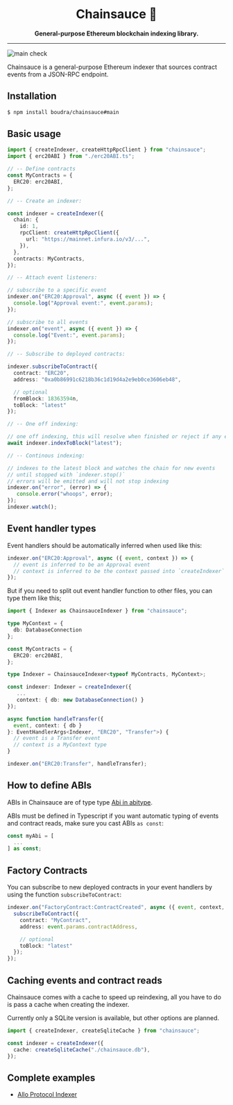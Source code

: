 <h1 align="center">
<strong>Chainsauce 💃</strong>
</h1>
<p align="center">
<strong>General-purpose Ethereum blockchain indexing library.</strong>
</p>

-------

![main check](https://github.com/boudra/chainsauce/actions/workflows/check.yml/badge.svg?branch=main)

Chainsauce is a general-purpose Ethereum indexer that sources contract events from a JSON-RPC endpoint.

## Installation

```bash
$ npm install boudra/chainsauce#main
```

## Basic usage


```ts
import { createIndexer, createHttpRpcClient } from "chainsauce";
import { erc20ABI } from "./erc20ABI.ts";

// -- Define contracts
const MyContracts = {
  ERC20: erc20ABI,
};

// -- Create an indexer:

const indexer = createIndexer({
  chain: {
    id: 1,
    rpcClient: createHttpRpcClient({
      url: "https://mainnet.infura.io/v3/...",
    }),
  },
  contracts: MyContracts,
});

// -- Attach event listeners:

// subscribe to a specific event
indexer.on("ERC20:Approval", async ({ event }) => {
  console.log("Approval event:", event.params);
});

// subscribe to all events
indexer.on("event", async ({ event }) => {
  console.log("Event:", event.params);
});

// -- Subscribe to deployed contracts:

indexer.subscribeToContract({
  contract: "ERC20",
  address: "0xa0b86991c6218b36c1d19d4a2e9eb0ce3606eb48",

  // optional
  fromBlock: 18363594n,
  toBlock: "latest"
});

// -- One off indexing:

// one off indexing, this will resolve when finished or reject if any error happens
await indexer.indexToBlock("latest");

// -- Continous indexing:

// indexes to the latest block and watches the chain for new events
// until stopped with `indexer.stop()`
// errors will be emitted and will not stop indexing
indexer.on("error", (error) => {
   console.error("whoops", error);
});
indexer.watch();
```

## Event handler types

Event handlers should be automatically inferred when used like this:

```ts
indexer.on("ERC20:Approval", async ({ event, context }) => {
  // event is inferred to be an Approval event
  // context is inferred to be the context passed into `createIndexer`
});
```

But if you need to split out event handler function to other files, you can type them like this;

```ts
import { Indexer as ChainsauceIndexer } from "chainsauce";

type MyContext = {
  db: DatabaseConnection
};

const MyContracts = {
  ERC20: erc20ABI,
};

type Indexer = ChainsauceIndexer<typeof MyContracts, MyContext>;

const indexer: Indexer = createIndexer({
   ...
   context: { db: new DatabaseConnection() }
});

async function handleTransfer({
  event, context: { db }
}: EventHandlerArgs<Indexer, "ERC20", "Transfer">) {
  // event is a Transfer event
  // context is a MyContext type
}

indexer.on("ERC20:Transfer", handleTransfer);
```

## How to define ABIs

ABIs in Chainsauce are of type type [Abi in abitype](https://abitype.dev/api/types#abi).

ABIs must be defined in Typescript if you want automatic typing of events and contract reads, make sure you cast ABIs `as const`:

```ts
const myAbi = [
  ...
] as const;
```

## Factory Contracts

You can subscribe to new deployed contracts in your event handlers by using the function `subscribeToContract`:

```ts
indexer.on("FactoryContract:ContractCreated", async ({ event, context, subscribeToContract }) => {
  subscribeToContract({
    contract: "MyContract",
    address: event.params.contractAddress,

    // optional
    toBlock: "latest"
  });
});
```

## Caching events and contract reads

Chainsauce comes with a cache to speed up reindexing, all you have to do is pass a cache when creating the indexer.

Currently only a SQLite version is available, but other options are planned.

```ts
import { createIndexer, createSqliteCache } from "chainsauce";

const indexer = createIndexer({
  cache: createSqliteCache("./chainsauce.db"),
});
```

## Complete examples

- [Allo Protocol Indexer](https://github.com/gitcoinco/allo-indexer)
